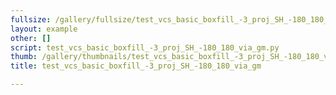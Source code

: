 ```yaml
---
fullsize: /gallery/fullsize/test_vcs_basic_boxfill_-3_proj_SH_-180_180_via_gm.png
layout: example
other: []
script: test_vcs_basic_boxfill_-3_proj_SH_-180_180_via_gm.py
thumb: /gallery/thumbnails/test_vcs_basic_boxfill_-3_proj_SH_-180_180_via_gm.png
title: test_vcs_basic_boxfill_-3_proj_SH_-180_180_via_gm

---
```

